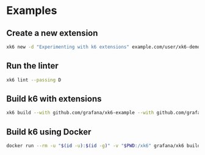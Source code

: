 # Examples

## Create a new extension

```bash file=new.sh
xk6 new -d "Experimenting with k6 extensions" example.com/user/xk6-demo
```

## Run the linter

```bash file=lint.sh
xk6 lint --passing D
```

## Build k6 with extensions

```bash file=build.sh
xk6 build --with github.com/grafana/xk6-example --with github.com/grafana/xk6-output-example
```

## Build k6 using Docker

```bash file=build-with-docker.sh
docker run --rm -u "$(id -u):$(id -g)" -v "$PWD:/xk6" grafana/xk6 build --with github.com/grafana/xk6-example
```

